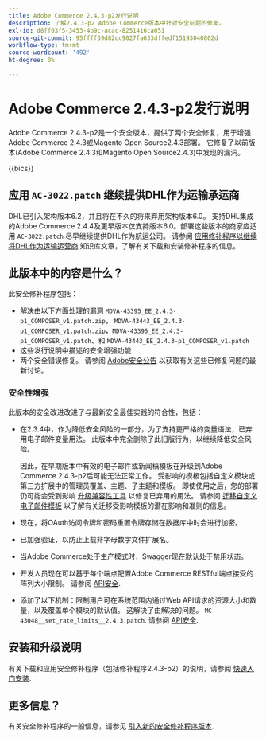 ```yaml
---
title: Adobe Commerce 2.4.3-p2发行说明
description: 了解2.4.3-p2 Adobe Commerce版本中针对安全问题的修复。
exl-id: d8ff03f5-3453-4b9c-acac-8251416ca051
source-git-commit: 95ffff39d82cc9027fa633dffedf15193040802d
workflow-type: tm+mt
source-wordcount: '492'
ht-degree: 0%

---
```


# Adobe Commerce 2.4.3-p2发行说明

Adobe Commerce 2.4.3-p2是一个安全版本，提供了两个安全修复，用于增强Adobe Commerce 2.4.3或Magento Open Source2.4.3部署。 它修复了以前版本(Adobe Commerce 2.4.3和Magento Open Source2.4.3)中发现的漏洞。

{{bics}}

## 应用 `AC-3022.patch` 继续提供DHL作为运输承运商

DHL已引入架构版本6.2，并且将在不久的将来弃用架构版本6.0。 支持DHL集成的Adobe Commerce 2.4.4及更早版本仅支持版本6.0。部署这些版本的商家应适用 `AC-3022.patch` 尽早继续提供DHL作为航运公司。 请参阅 [应用修补程序以继续将DHL作为运输运营商](https://support.magento.com/hc/en-us/articles/7707818131597-Apply-a-patch-to-continue-offering-DHL-as-shipping-carrier) 知识库文章，了解有关下载和安装修补程序的信息。

## 此版本中的内容是什么？

此安全修补程序包括：

* 解决由以下方面处理的漏洞 `MDVA-43395_EE_2.4.3-p1_COMPOSER_v1.patch.zip`， `MDVA-43443_EE_2.4.3-p1_COMPOSER_v1.patch.zip`，`MDVA-43395_EE_2.4.3-p1_COMPOSER_v1.patch`、和 `MDVA-43443_EE_2.4.3-p1_COMPOSER_v1.patch`
* 这些发行说明中描述的安全增强功能
* 两个安全错误修复。 请参阅 [Adobe安全公告](https://helpx.adobe.com/security/products/magento/apsb22-13.html) 以获取有关这些已修复问题的最新讨论。

### 安全性增强

此版本的安全改进改进了与最新安全最佳实践的符合性，包括：

* 在2.3.4中，作为降低安全风险的一部分，为了支持更严格的变量语法，已弃用电子邮件变量用法。 此版本中完全删除了此旧版行为，以继续降低安全风险。

  因此，在早期版本中有效的电子邮件或新闻稿模板在升级到Adobe Commerce 2.4.3-p2后可能无法正常工作。 受影响的模板包括自定义模块或第三方扩展中的管理员覆盖、主题、子主题和模板。 即使使用之后，您的部署仍可能会受到影响 [升级兼容性工具](https://experienceleague.adobe.com/docs/commerce-operations/upgrade-guide/upgrade-compatibility-tool/overview.html?lang=en) 以修复已弃用的用法。 请参阅 [迁移自定义电子邮件模板](https://developer.adobe.com/commerce/frontend-core/guide/templates/email-migration/) 以了解有关迁移受影响模板的潜在影响和准则的信息。

* 现在，将OAuth访问令牌和密码重置令牌存储在数据库中时会进行加密。 <!-- AC-520 1323-->

* 已加强验证，以防止上载非字母数字文件扩展名。 <!-- AC-479-->

* 当Adobe Commerce处于生产模式时，Swagger现在默认处于禁用状态。 <!-- AC-1450-->

* 开发人员现在可以基于每个端点配置Adobe Commerce RESTful端点接受的阵列大小限制。 请参阅 [API安全](https://developer.adobe.com/commerce/webapi/get-started/api-security/). <!-- AC-465-->

* 添加了以下机制：限制用户可在系统范围内通过Web API请求的资源大小和数量，以及覆盖单个模块的默认值。 这解决了由解决的问题。 `MC-43048__set_rate_limits__2.4.3.patch`. 请参阅 [API安全](https://developer.adobe.com/commerce/webapi/get-started/api-security/). <!-- AC-1120-->

## 安装和升级说明

有关下载和应用安全修补程序（包括修补程序2.4.3-p2）的说明，请参阅 [快速入门安装](../../../installation/composer.md).

## 更多信息？

有关安全修补程序的一般信息，请参见 [引入新的安全修补程序版本](https://community.magento.com/t5/Magento-DevBlog/Introducing-the-New-Security-Patch-Release/ba-p/141287).
